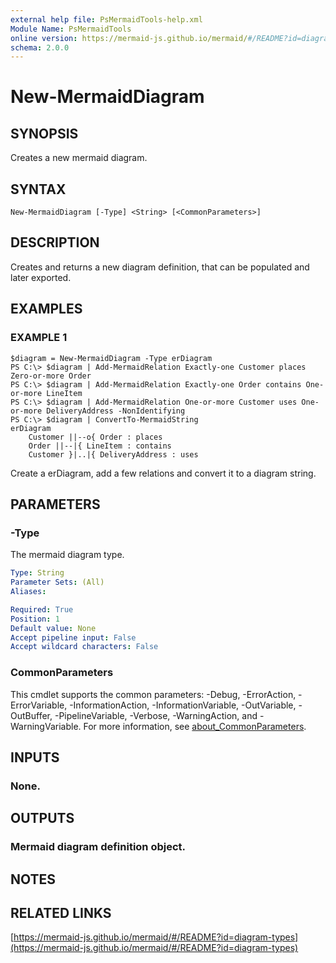 ```yaml
---
external help file: PsMermaidTools-help.xml
Module Name: PsMermaidTools
online version: https://mermaid-js.github.io/mermaid/#/README?id=diagram-types
schema: 2.0.0
---
```


# New-MermaidDiagram

## SYNOPSIS
Creates a new mermaid diagram.

## SYNTAX

```
New-MermaidDiagram [-Type] <String> [<CommonParameters>]
```

## DESCRIPTION
Creates and returns a new diagram definition, that can be populated and later exported.

## EXAMPLES

### EXAMPLE 1
```
$diagram = New-MermaidDiagram -Type erDiagram
PS C:\> $diagram | Add-MermaidRelation Exactly-one Customer places Zero-or-more Order
PS C:\> $diagram | Add-MermaidRelation Exactly-one Order contains One-or-more LineItem
PS C:\> $diagram | Add-MermaidRelation One-or-more Customer uses One-or-more DeliveryAddress -NonIdentifying
PS C:\> $diagram | ConvertTo-MermaidString
erDiagram
    Customer ||--o{ Order : places
    Order ||--|{ LineItem : contains
    Customer }|..|{ DeliveryAddress : uses
```

Create a erDiagram, add a few relations and convert it to a diagram string.

## PARAMETERS

### -Type
The mermaid diagram type.

```yaml
Type: String
Parameter Sets: (All)
Aliases:

Required: True
Position: 1
Default value: None
Accept pipeline input: False
Accept wildcard characters: False
```

### CommonParameters
This cmdlet supports the common parameters: -Debug, -ErrorAction, -ErrorVariable, -InformationAction, -InformationVariable, -OutVariable, -OutBuffer, -PipelineVariable, -Verbose, -WarningAction, and -WarningVariable. For more information, see [about_CommonParameters](http://go.microsoft.com/fwlink/?LinkID=113216).

## INPUTS

### None.
## OUTPUTS

### Mermaid diagram definition object.
## NOTES

## RELATED LINKS

[https://mermaid-js.github.io/mermaid/#/README?id=diagram-types](https://mermaid-js.github.io/mermaid/#/README?id=diagram-types)

